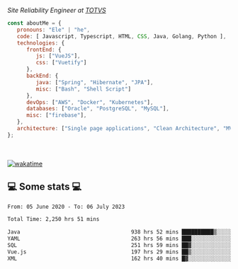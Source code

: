 <p><em>Site Reliability Engineer at <a href="https://www.totvs.com/">TOTVS</a></br>
</em></p>


```javascript
const aboutMe = {
   pronouns: "Ele" | "he",
   code: [ Javascript, Typescript, HTML, CSS, Java, Golang, Python ],
   technologies: {
      frontEnd: {
         js: ["VueJS"],
         css: ["Vuetify"]
      },
      backEnd: {
         java: ["Spring", "Hibernate", "JPA"],
         misc: ["Bash", "Shell Script"]
      },
      devOps: ["AWS", "Docker", "Kubernetes"],
      databases: ["Oracle", "PostgreSQL", "MySQL"],
      misc: ["firebase"],
   },
   architecture: ["Single page applications", "Clean Architecture", "MVC", "Microservices"],
};
```
</br></br>
[![wakatime](https://wakatime.com/badge/user/a3a8ed06-d304-4d6b-bc86-4adc418cdea7.svg)](https://wakatime.com/@a3a8ed06-d304-4d6b-bc86-4adc418cdea7)
<h2>💻 Some stats 💻</h2>

<!--START_SECTION:waka-->

```txt
From: 05 June 2020 - To: 06 July 2023

Total Time: 2,250 hrs 51 mins

Java                                   938 hrs 52 mins ██████████▒░░░░░░░░░░░░░░   41.71 %
YAML                                   263 hrs 56 mins ███░░░░░░░░░░░░░░░░░░░░░░   11.73 %
SQL                                    251 hrs 59 mins ██▓░░░░░░░░░░░░░░░░░░░░░░   11.20 %
Vue.js                                 197 hrs 29 mins ██▒░░░░░░░░░░░░░░░░░░░░░░   08.77 %
XML                                    162 hrs 40 mins █▓░░░░░░░░░░░░░░░░░░░░░░░   07.23 %
```

<!--END_SECTION:waka-->
